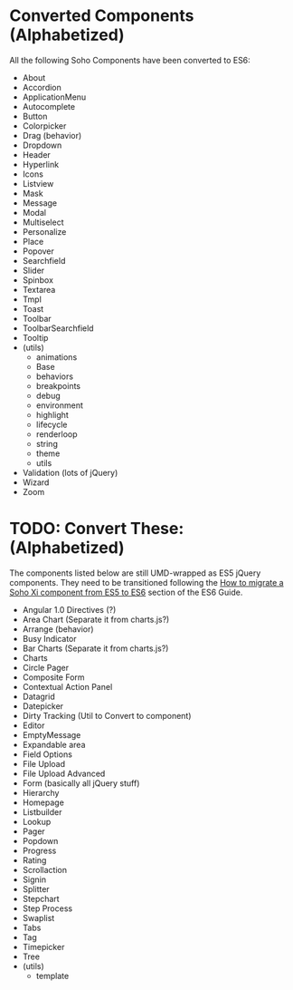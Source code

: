 # Converted Components (Alphabetized)

All the following Soho Components have been converted to ES6:

* About
* Accordion
* ApplicationMenu
* Autocomplete
* Button
* Colorpicker
* Drag (behavior)
* Dropdown
* Header
* Hyperlink
* Icons
* Listview
* Mask
* Message
* Modal
* Multiselect
* Personalize
* Place
* Popover
* Searchfield
* Slider
* Spinbox
* Textarea
* Tmpl
* Toast
* Toolbar
* ToolbarSearchfield
* Tooltip
* (utils)
  - animations
  - Base
  - behaviors
  - breakpoints
  - debug
  - environment
  - highlight
  - lifecycle
  - renderloop
  - string
  - theme
  - utils
* Validation (lots of jQuery)
* Wizard
* Zoom

# TODO: Convert These: (Alphabetized)

The components listed below are still UMD-wrapped as ES5 jQuery components.  They need to be transitioned following the [How to migrate a Soho Xi component from ES5 to ES6](./ES5-TO-ES6.md) section of the ES6 Guide.

* Angular 1.0 Directives (?)
* Area Chart (Separate it from charts.js?)
* Arrange (behavior)
* Busy Indicator
* Bar Charts (Separate it from charts.js?)
* Charts
* Circle Pager
* Composite Form
* Contextual Action Panel
* Datagrid
* Datepicker
* Dirty Tracking (Util to Convert to component)
* Editor
* EmptyMessage
* Expandable area
* Field Options
* File Upload
* File Upload Advanced
* Form (basically all jQuery stuff)
* Hierarchy
* Homepage
* Listbuilder
* Lookup
* Pager
* Popdown
* Progress
* Rating
* Scrollaction
* Signin
* Splitter
* Stepchart
* Step Process
* Swaplist
* Tabs
* Tag
* Timepicker
* Tree
* (utils)
  - template
